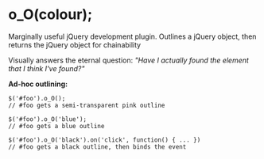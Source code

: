 **o_O(colour)**;
============

Marginally useful jQuery development plugin. Outlines a jQuery object, then returns the jQuery object for chainability

Visually answers the eternal question: _"Have I actually found the element that I think I've found?"_

**Ad-hoc outlining:**
```
$('#foo').o_O();
// #foo gets a semi-transparent pink outline
```
```
$('#foo').o_O('blue');
// #foo gets a blue outline
```
```
$('#foo').o_O('black').on('click', function() { ... })
// #foo gets a black outline, then binds the event
```